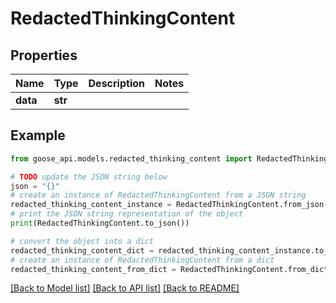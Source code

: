 # RedactedThinkingContent


## Properties

Name | Type | Description | Notes
------------ | ------------- | ------------- | -------------
**data** | **str** |  | 

## Example

```python
from goose_api.models.redacted_thinking_content import RedactedThinkingContent

# TODO update the JSON string below
json = "{}"
# create an instance of RedactedThinkingContent from a JSON string
redacted_thinking_content_instance = RedactedThinkingContent.from_json(json)
# print the JSON string representation of the object
print(RedactedThinkingContent.to_json())

# convert the object into a dict
redacted_thinking_content_dict = redacted_thinking_content_instance.to_dict()
# create an instance of RedactedThinkingContent from a dict
redacted_thinking_content_from_dict = RedactedThinkingContent.from_dict(redacted_thinking_content_dict)
```
[[Back to Model list]](../README.md#documentation-for-models) [[Back to API list]](../README.md#documentation-for-api-endpoints) [[Back to README]](../README.md)


